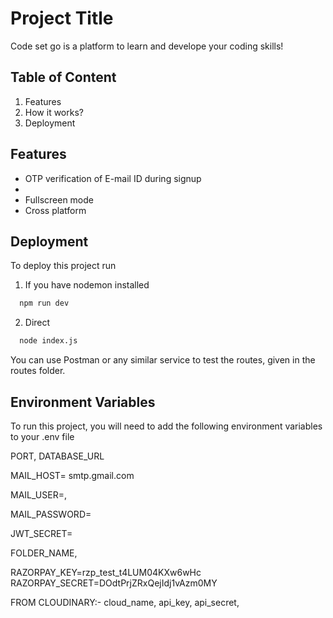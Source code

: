 
# Project Title

Code set go is a platform to learn and develope your coding skills!


## Table of Content
1. Features
2. How it works?
3. Deployment
## Features

- OTP verification of E-mail ID during signup
- 
- Fullscreen mode
- Cross platform


## Deployment

To deploy this project run

1. If you have nodemon installed
```bash
  npm run dev
```

2. Direct
```bash
  node index.js
```

You can use Postman or any similar service to test the routes, given in the routes folder.


## Environment Variables

To run this project, you will need to add the following environment variables to your .env file

PORT,
DATABASE_URL 

MAIL_HOST= smtp.gmail.com

MAIL_USER=<YOUR EMAIL>,

MAIL_PASSWORD=<PASSWORD TO EMAIL ID>

JWT_SECRET=<ANY STRING>

FOLDER_NAME,

RAZORPAY_KEY=rzp_test_t4LUM04KXw6wHc
RAZORPAY_SECRET=DOdtPrjZRxQejIdj1vAzm0MY

FROM CLOUDINARY:-
cloud_name,
api_key,
api_secret,


